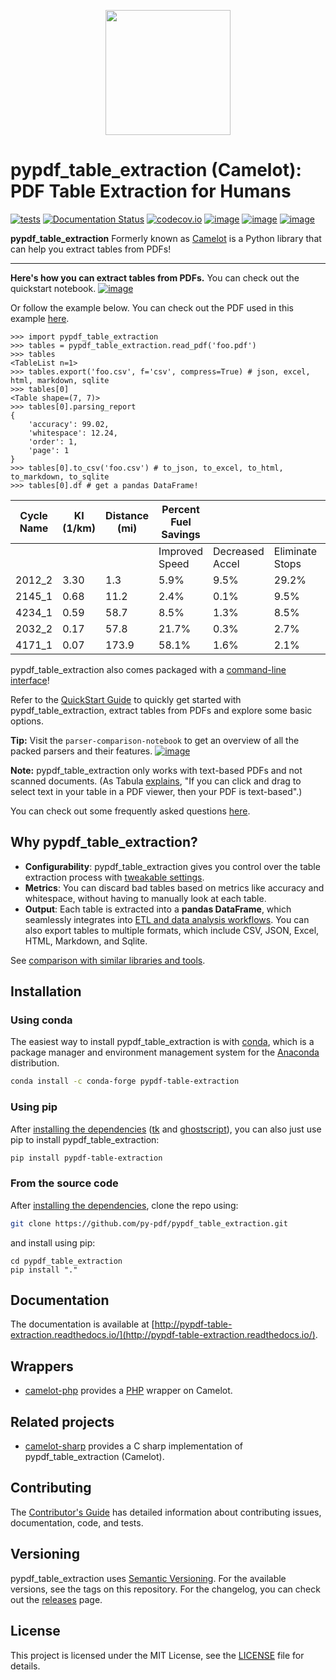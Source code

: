 <p align="center">
   <img src="https://github.com/py-pdf/pypdf_table_extraction/blob/main/docs/_static/pypdf-table-extraction.png" width="200">
</p>

# pypdf_table_extraction (Camelot): PDF Table Extraction for Humans

[![tests](https://github.com/py-pdf/pypdf_table_extraction/actions/workflows/tests.yml/badge.svg)](https://github.com/py-pdf/pypdf_table_extraction/actions/workflows/tests.yml) [![Documentation Status](https://readthedocs.org/projects/pypdf-table-extraction/badge/?version=latest)](https://pypdf-table-extraction.readthedocs.io/en/latest/)
[![codecov.io](https://codecov.io/github/py-pdf/pypdf_table_extraction/badge.svg?branch=main&service=github)](https://codecov.io/github/py-pdf/pypdf_table_extraction/?branch=main)
[![image](https://img.shields.io/pypi/v/pypdf-table-extraction.svg)](https://pypi.org/project/pypdf-table-extraction/) [![image](https://img.shields.io/pypi/l/pypdf-table-extraction.svg)](https://pypi.org/project/pypdf-table-extraction/) [![image](https://img.shields.io/pypi/pyversions/pypdf-table-extraction.svg)](https://pypi.org/project/pypdf-table-extraction/)

**pypdf_table_extraction** Formerly known as [Camelot](https://github.com/camelot-dev/camelot) is a Python library that can help you extract tables from PDFs!

---

**Here's how you can extract tables from PDFs.**
You can check out the quickstart notebook. [![image](https://colab.research.google.com/assets/colab-badge.svg)](https://colab.research.google.com/github/py-pdf/pypdf_table_extraction/blob/main/examples/pypdf_table_extraction_quick_start_notebook.ipynb)

Or follow the example below.
You can check out the PDF used in this example [here](https://github.com/py-pdf/pypdf_table_extraction/blob/main/docs/_static/pdf/foo.pdf).

```python3
>>> import pypdf_table_extraction
>>> tables = pypdf_table_extraction.read_pdf('foo.pdf')
>>> tables
<TableList n=1>
>>> tables.export('foo.csv', f='csv', compress=True) # json, excel, html, markdown, sqlite
>>> tables[0]
<Table shape=(7, 7)>
>>> tables[0].parsing_report
{
    'accuracy': 99.02,
    'whitespace': 12.24,
    'order': 1,
    'page': 1
}
>>> tables[0].to_csv('foo.csv') # to_json, to_excel, to_html, to_markdown, to_sqlite
>>> tables[0].df # get a pandas DataFrame!
```

| Cycle Name | KI (1/km) | Distance (mi) | Percent Fuel Savings |                 |                 |                |
| ---------- | --------- | ------------- | -------------------- | --------------- | --------------- | -------------- |
|            |           |               | Improved Speed       | Decreased Accel | Eliminate Stops | Decreased Idle |
| 2012_2     | 3.30      | 1.3           | 5.9%                 | 9.5%            | 29.2%           | 17.4%          |
| 2145_1     | 0.68      | 11.2          | 2.4%                 | 0.1%            | 9.5%            | 2.7%           |
| 4234_1     | 0.59      | 58.7          | 8.5%                 | 1.3%            | 8.5%            | 3.3%           |
| 2032_2     | 0.17      | 57.8          | 21.7%                | 0.3%            | 2.7%            | 1.2%           |
| 4171_1     | 0.07      | 173.9         | 58.1%                | 1.6%            | 2.1%            | 0.5%           |

pypdf_table_extraction also comes packaged with a [command-line interface](https://pypdf-table-extraction.readthedocs.io/en/latest/user/cli.html)!

Refer to the [QuickStart Guide](https://github.com/py-pdf/pypdf_table_extraction/blob/main/docs/user/quickstart.rst#quickstart) to quickly get started with pypdf_table_extraction, extract tables from PDFs and explore some basic options.

**Tip:** Visit the `parser-comparison-notebook` to get an overview of all the packed parsers and their features. [![image](https://colab.research.google.com/assets/colab-badge.svg)](https://colab.research.google.com/github/py-pdf/pypdf_table_extraction/blob/main/examples/parser-comparison-notebook.ipynb)

**Note:** pypdf_table_extraction only works with text-based PDFs and not scanned documents. (As Tabula [explains](https://github.com/tabulapdf/tabula#why-tabula), "If you can click and drag to select text in your table in a PDF viewer, then your PDF is text-based".)

You can check out some frequently asked questions [here](https://pypdf-table-extraction.readthedocs.io/en/latest/user/faq.html).

## Why pypdf_table_extraction?

- **Configurability**: pypdf_table_extraction gives you control over the table extraction process with [tweakable settings](https://pypdf-table-extraction.readthedocs.io/en/latest/user/advanced.html).
- **Metrics**: You can discard bad tables based on metrics like accuracy and whitespace, without having to manually look at each table.
- **Output**: Each table is extracted into a **pandas DataFrame**, which seamlessly integrates into [ETL and data analysis workflows](https://gist.github.com/vinayak-mehta/e5949f7c2410a0e12f25d3682dc9e873). You can also export tables to multiple formats, which include CSV, JSON, Excel, HTML, Markdown, and Sqlite.

See [comparison with similar libraries and tools](https://github.com/py-pdf/pypdf_table_extraction/wiki/Comparison-with-other-PDF-Table-Extraction-libraries-and-tools).

## Installation

### Using conda

The easiest way to install pypdf_table_extraction is with [conda](https://conda.io/docs/), which is a package manager and environment management system for the [Anaconda](http://docs.continuum.io/anaconda/) distribution.

```bash
conda install -c conda-forge pypdf-table-extraction
```

### Using pip

After [installing the dependencies](https://pypdf-table-extraction.readthedocs.io/en/latest/user/install-deps.html) ([tk](https://packages.ubuntu.com/bionic/python/python-tk) and [ghostscript](https://www.ghostscript.com/)), you can also just use pip to install pypdf_table_extraction:

```bash
pip install pypdf-table-extraction
```

### From the source code

After [installing the dependencies](https://pypdf-table-extraction.readthedocs.io/en/latest/user/install.html#using-pip), clone the repo using:

```bash
git clone https://github.com/py-pdf/pypdf_table_extraction.git
```

and install using pip:

```
cd pypdf_table_extraction
pip install "."
```

## Documentation

The documentation is available at [http://pypdf-table-extraction.readthedocs.io/](http://pypdf-table-extraction.readthedocs.io/).

## Wrappers

- [camelot-php](https://github.com/randomstate/camelot-php) provides a [PHP](https://www.php.net/) wrapper on Camelot.

## Related projects

- [camelot-sharp](https://github.com/BobLd/camelot-sharp) provides a C sharp implementation of pypdf_table_extraction (Camelot).

## Contributing

The [Contributor's Guide](https://pypdf-table-extraction.readthedocs.io/en/latest/dev/contributing.html) has detailed information about contributing issues, documentation, code, and tests.

## Versioning

pypdf_table_extraction uses [Semantic Versioning](https://semver.org/). For the available versions, see the tags on this repository. For the changelog, you can check out the [releases](https://github.com/py-pdf/pypdf_table_extraction/releases) page.

## License

This project is licensed under the MIT License, see the [LICENSE](https://github.com/py-pdf/pypdf_table_extraction/blob/main/LICENSE) file for details.
